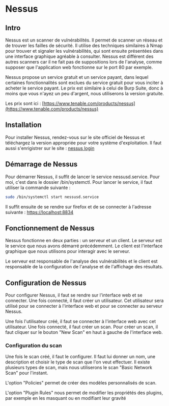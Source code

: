 # Nessus 

## Intro 

Nessus est un scanner de vulnérabilités. Il permet de scanner un réseau et de trouver les failles de sécurité.
Il utilise des techniques similaires à Nmap pour trouver et signaler les vulnérabilités, qui sont ensuite présentées dans une interface graphique agréable à consulter.
Nessus est différent des autres scanners car il ne fait pas de suppositions lors de l'analyse, comme supposer que l'application web fonctionne sur le port 80 par exemple.

Nessus propose un service gratuit et un service payant, dans lequel certaines fonctionnalités sont exclues du service gratuit pour vous inciter à acheter le service payant.
Le prix est similaire à celui de Burp Suite, donc à moins que vous n'ayez un peu d'argent, nous utiliserons la version gratuite.

Les prix sont ici : [https://www.tenable.com/products/nessus](https://www.tenable.com/products/nessus)

## Installation

Pour installer Nessus, rendez-vous sur le site officiel de Nessus et téléchargez la version appropriée pour votre système d'exploitation. Il faut aussi s'enrigistrer sur le site : [nessus login](https://www.tenable.com/products/nessus/nessus-essentials)



## Démarrage de Nessus

Pour démarrer Nessus, il suffit de lancer le service nessusd.service. Pour moi, c'est dans le dossier /bin/systemctl. Pour lancer le service, il faut utiliser la commande suivante :

``` bash
sudo /bin/systemctl start nessusd.service
```

Il suffit ensuite de se rendre sur firefox et de se connecter à l'adresse suivante : [https://localhost:8834](https://localhost:8834)

## Fonctionnement de Nessus

Nessus fonctionne en deux parties : un serveur et un client. Le serveur est le service que nous avons démarré précédemment. Le client est l'interface graphique que nous utilisons pour interagir avec le serveur.

Le serveur est responsable de l'analyse des vulnérabilités et le client est responsable de la configuration de l'analyse et de l'affichage des résultats.

## Configuration de Nessus

Pour configurer Nessus, il faut se rendre sur l'interface web et se connecter. Une fois connecté, il faut créer un utilisateur. Cet utilisateur sera utilisé pour se connecter à l'interface web et pour se connecter au serveur Nessus.

Une fois l'utilisateur créé, il faut se connecter à l'interface web avec cet utilisateur. Une fois connecté, il faut créer un scan. Pour créer un scan, il faut cliquer sur le bouton "New Scan" en haut à gauche de l'interface web.


### Configuration du scan

Une fois le scan créé, il faut le configurer. Il faut lui donner un nom, une description et choisir le type de scan que l'on veut effectuer. Il existe plusieurs types de scan, mais nous utiliserons le scan "Basic Network Scan" pour l'instant.

L'option "Policies" permet de créer des modèles personnalisés de scan.

L'option "Plugin Rules" nous permet de modifier les propriétés des plugins, par exemple en les masquant ou en modifiant leur gravité